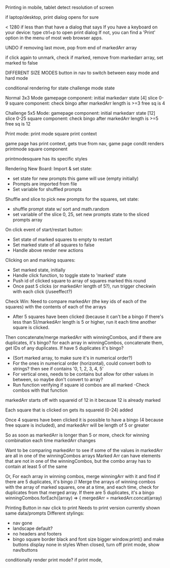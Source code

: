 Printing
in mobile, tablet
detect resolution of screen

if 
laptop/desktop, print dialog opens for sure

< 1280
if less than that have a dialog that says
If you have a keyboard on your device: type ctrl+p to open print dialog
If not, you can find a 'Print' option in the menu of most web browser apps.



UNDO
if removing last move, pop from end of markedArr array

if click again to unmark, 
check if marked, remove from markedarr array, set marked to false


DIFFERENT SIZE MODES
button in nav to switch between easy mode and hard mode 

conditional rendering for state 
challenge mode state

Normal 3x3 Mode
  gamepage component:
    initial markedarr state [4]
    slice 0-9
  square component:
    check bingo after markedArr length is >=3
    free sq is 4

Challenge 5x5 Mode:
  gamepage component:
    initial markedarr state [12]
    slice 0-25
  square component:
    check bingo after markedArr length is >=5
    free sq is 12




Print mode:
print mode square
print context

game page has print context, gets true from nav, game page condit renders printmode square component

printmodesquare has its specific styles



Rendering New Board:
Import & set state:
- set state for new prompts this game will use (empty initially)
- Prompts are imported from file
- Set variable for shuffled prompts

Shuffle and slice to pick new prompts for the squares, set state:
- shuffle prompt state w/ sort and math.random
- set variable of the slice 0, 25, set new prompts state to the sliced prompts array

On click event of start/restart button:
- Set state of marked squares to empty to restart
- Set marked state of all squares to false
- Handle above render new actions


Clicking on and marking squares:
- Set marked state, initially
- Handle click function, to toggle state to 'marked' state
- Push id of clicked square to array of squares marked this round
- Once past 5 clicks (or markedArr length of 5?), run trigger checkwin with each click (/useeffect?)


Check Win: 
Need to compare markedArr (the key ids of each of the squares) with the contents of each of the arrays
- After 5 squares have been clicked (because it can't be a bingo if there's less than 5)/markedArr length is 5 or higher, run it each time another square is clicked.

Then concatenate/merge markedArr with winningCombos, and if there are duplicates, it's bingo?
for each array in winningCombos, concatenate them, get IDs of any duplicates. If have 5 duplicates it's bingo?



- (Sort marked array, to make sure it's in numerical order?)
- For the ones in numerical order (horizontal), could convert both to strings? then see if contains '0, 1, 2, 3, 4, 5'
- For vertical  ones, needs to be contains but allow for other values in between, so maybe don't convert to array?
- Run function verifying if square id combos are all marked
-Check combos with that function


markedArr starts off with squareid of 12 in it because 12 is already marked

Each square that is clicked on gets its squareid (0-24) added

Once 4 squares have been clicked it is possible to have a bingo (4 because free square is included), and markedArr will be length of 5 or greater

So as soon as markedArr is longer than 5 or more, check for winning combination each time markedArr changes 

Want to be comparing markedArr to see if some of the values in markedArr are all in one of the winningCombos arrays 
Marked Arr can have elements that are not in one of the winningCombos, but the combo array has to contain at least 5 of the same


Or, 
For each array in winning combos, merge winningArr with it and find if there are 5 duplicates, it's bingo 
    // Merge the arrays of winning combos with the array of marked squares, one at a time, and each time, check for duplicates from that merged array. If there are 5 duplicates, it's a bingo 
    winningCombos.forEach((array) => {
      mergedArr = markedArr.concat(array)

Printing
Button in nav click to print
Needs to print version currently shown
same data/prompts
Different stylings:
- nav gone
- landscape default? 
- no headers and footers
- bingo square border black and font size bigger 
window.print()
and make buttons display none in styles
When closed, turn off print mode, show nav/buttons

conditionally render print mode?
if print mode, 
